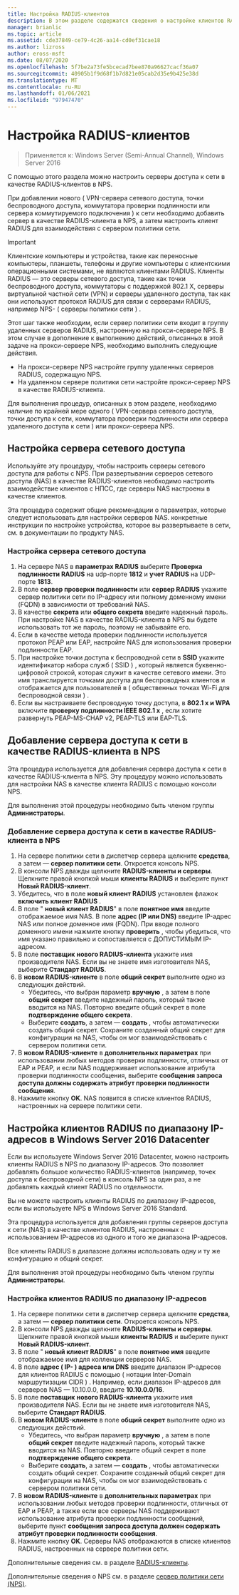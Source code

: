 ```yaml
---
title: Настройка RADIUS-клиентов
description: В этом разделе содержатся сведения о настройке клиентов RADIUS для сервера политики сети в Windows Server 2016.
manager: brianlic
ms.topic: article
ms.assetid: cde37849-ce79-4c26-aa14-cd0ef31cae18
ms.author: lizross
author: eross-msft
ms.date: 08/07/2020
ms.openlocfilehash: 5f7be2a73fe5bcecad7bee870a96627cacf36a07
ms.sourcegitcommit: 40905b1f9d68f1b7d821e05cab2d35e9b425e38d
ms.translationtype: MT
ms.contentlocale: ru-RU
ms.lasthandoff: 01/06/2021
ms.locfileid: "97947470"
---
```

# <a name="configure-radius-clients"></a>Настройка RADIUS-клиентов

>Применяется к: Windows Server (Semi-Annual Channel), Windows Server 2016

С помощью этого раздела можно настроить серверы доступа к сети в качестве RADIUS-клиентов в NPS.

При добавлении нового \( VPN-сервера сетевого доступа, точки беспроводного доступа, коммутатора проверки подлинности или сервера коммутируемого подключения \) к сети необходимо добавить сервер в качестве RADIUS-клиента в NPS, а затем настроить клиент RADIUS для взаимодействия с сервером политики сети.

>[!IMPORTANT]
>Клиентские компьютеры и устройства, такие как переносные компьютеры, планшеты, телефоны и другие компьютеры с клиентскими операционными системами, не являются клиентами RADIUS. Клиенты RADIUS — это серверы сетевого доступа, такие как точки беспроводного доступа, коммутаторы с поддержкой 802.1 X, серверы виртуальной частной сети (VPN) и серверы удаленного доступа, так как они используют протокол RADIUS для связи с серверами RADIUS, например NPS- \( серверы политики сети \) .

Этот шаг также необходим, если сервер политики сети входит в группу удаленных серверов RADIUS, настроенную на прокси-сервере NPS. В этом случае в дополнение к выполнению действий, описанных в этой задаче на прокси-сервере NPS, необходимо выполнить следующие действия.

- На прокси-сервере NPS настройте группу удаленных серверов RADIUS, содержащую NPS.
- На удаленном сервере политики сети настройте прокси-сервер NPS в качестве RADIUS-клиента.

Для выполнения процедур, описанных в этом разделе, необходимо наличие по крайней мере одного \( VPN-сервера сетевого доступа, точки доступа к сети, коммутатора проверки подлинности или сервера удаленного доступа к сети \) или прокси-сервера NPS.

## <a name="configure-the-network-access-server"></a>Настройка сервера сетевого доступа

Используйте эту процедуру, чтобы настроить серверы сетевого доступа для работы с NPS. При развертывании серверов сетевого доступа (NAS) в качестве RADIUS-клиентов необходимо настроить взаимодействие клиентов с НПСС, где серверы NAS настроены в качестве клиентов.

Эта процедура содержит общие рекомендации о параметрах, которые следует использовать для настройки серверов NAS. конкретные инструкции по настройке устройства, которое вы развертываете в сети, см. в документации по продукту NAS.

### <a name="to-configure-the-network-access-server"></a>Настройка сервера сетевого доступа

1. На сервере NAS в **параметрах RADIUS** выберите **Проверка подлинности RADIUS** на udp-порте **1812** и **учет RADIUS** на UDP-порте **1813**.
2. В поле **сервер проверки подлинности** или **сервер RADIUS** укажите сервер политики сети по IP-адресу или полному доменному имени (FQDN) в зависимости от требований NAS.
3. В качестве **секрета** или **общего секрета** введите надежный пароль. При настройке NAS в качестве RADIUS-клиента в NPS вы будете использовать тот же пароль, поэтому не забывайте его.
4. Если в качестве метода проверки подлинности используется протокол PEAP или EAP, настройте NAS для использования проверки подлинности EAP.
5. При настройке точки доступа к беспроводной сети в **SSID** укажите идентификатор набора служб \( SSID \) , который является буквенно-цифровой строкой, которая служит в качестве сетевого имени. Это имя транслируется точками доступа для беспроводных клиентов и отображается для пользователей в \( общественных точках Wi-Fi для беспроводной связи \) .
6. Если вы настраиваете беспроводную точку доступа, в **802.1 x и WPA** включите **проверку подлинности IEEE 802.1 x** , если хотите развернуть PEAP-MS-CHAP v2, PEAP-TLS или EAP-TLS.

## <a name="add-the-network-access-server-as-a-radius-client-in-nps"></a>Добавление сервера доступа к сети в качестве RADIUS-клиента в NPS

Эта процедура используется для добавления сервера доступа к сети в качестве RADIUS-клиента в NPS. Эту процедуру можно использовать для настройки NAS в качестве клиента RADIUS с помощью консоли NPS.

Для выполнения этой процедуры необходимо быть членом группы **Администраторы**.

### <a name="to-add-a-network-access-server-as-a-radius-client-in-nps"></a>Добавление сервера доступа к сети в качестве RADIUS-клиента в NPS

1. На сервере политики сети в диспетчер сервера щелкните **средства**, а затем — **сервер политики сети**. Откроется консоль NPS.
2. В консоли NPS дважды щелкните **RADIUS-клиенты и серверы**. Щелкните правой кнопкой мыши **клиенты RADIUS** и выберите пункт **Новый RADIUS-клиент**.
3. Убедитесь, что в поле **новый клиент RADIUS** установлен флажок **включить клиент RADIUS** .
4. В поле " **новый клиент RADIUS**" в поле **понятное имя** введите отображаемое имя NAS. В поле **адрес (IP или DNS)** введите IP-адрес NAS или полное доменное имя (FQDN). При вводе полного доменного имени нажмите кнопку **проверить** , чтобы убедиться, что имя указано правильно и сопоставляется с ДОПУСТИМЫМ IP-адресом.
5. В поле **поставщик** **нового RADIUS-клиента** укажите имя производителя NAS. Если вы не знаете имя изготовителя NAS, выберите **Стандарт RADIUS**.
6. В **новом RADIUS-клиенте** в поле **общий секрет** выполните одно из следующих действий.
    - Убедитесь, что выбран параметр **вручную** , а затем в поле **общий секрет** введите надежный пароль, который также вводится на NAS. Повторно введите общий секрет в поле **подтверждение общего секрета**.
    - Выберите **создать**, а затем — **создать** , чтобы автоматически создать общий секрет. Сохраните созданный общий секрет для конфигурации на NAS, чтобы он мог взаимодействовать с сервером политики сети.
7. В **новом RADIUS-клиенте** в **дополнительных параметрах** при использовании любых методов проверки подлинности, отличных от EAP и PEAP, и если NAS поддерживает использование атрибута проверки подлинности сообщения, выберите **сообщения запроса доступа должны содержать атрибут проверки подлинности сообщения**.
8. Нажмите кнопку **OK**. NAS появится в списке клиентов RADIUS, настроенных на сервере политики сети.

## <a name="configure-radius-clients-by-ip-address-range-in-windows-server-2016-datacenter"></a>Настройка клиентов RADIUS по диапазону IP-адресов в Windows Server 2016 Datacenter

Если вы используете Windows Server 2016 Datacenter, можно настроить клиенты RADIUS в NPS по диапазону IP-адресов. Это позволяет добавлять большое количество RADIUS-клиентов (например, точек доступа к беспроводной сети) в консоль NPS за один раз, а не добавлять каждый клиент RADIUS по отдельности.

Вы не можете настроить клиенты RADIUS по диапазону IP-адресов, если вы используете NPS в Windows Server 2016 Standard.

Эта процедура используется для добавления группы серверов доступа к сети (NAS) в качестве клиентов RADIUS, настроенных с использованием IP-адресов из одного и того же диапазона IP-адресов.

Все клиенты RADIUS в диапазоне должны использовать одну и ту же конфигурацию и общий секрет.

Для выполнения этой процедуры необходимо быть членом группы **Администраторы**.

### <a name="to-set-up-radius-clients-by-ip-address-range"></a>Настройка клиентов RADIUS по диапазону IP-адресов

1. На сервере политики сети в диспетчер сервера щелкните **средства**, а затем — **сервер политики сети**. Откроется консоль NPS.
2. В консоли NPS дважды щелкните **RADIUS-клиенты и серверы**. Щелкните правой кнопкой мыши **клиенты RADIUS** и выберите пункт **Новый RADIUS-клиент**.
3. В поле " **новый клиент RADIUS**" в поле **понятное имя** введите отображаемое имя для коллекции серверов NAS.
4. В поле **адрес \( IP- \) адреса или DNS** введите диапазон IP-адресов для клиентов RADIUS с помощью \( нотации Inter-Domain маршрутизации CIDR \) . Например, если диапазон IP-адресов для серверов NAS — 10.10.0.0, введите **10.10.0.0/16**.
5. В поле **поставщик** **нового RADIUS-клиента** укажите имя производителя NAS. Если вы не знаете имя изготовителя NAS, выберите **Стандарт RADIUS**.
6. В **новом RADIUS-клиенте** в поле **общий секрет** выполните одно из следующих действий.
    - Убедитесь, что выбран параметр **вручную** , а затем в поле **общий секрет** введите надежный пароль, который также вводится на NAS. Повторно введите общий секрет в поле **подтверждение общего секрета**.
    - Выберите **создать**, а затем — **создать** , чтобы автоматически создать общий секрет. Сохраните созданный общий секрет для конфигурации на NAS, чтобы он мог взаимодействовать с сервером политики сети.
7. В **новом RADIUS-клиенте** в **дополнительных параметрах** при использовании любых методов проверки подлинности, отличных от EAP и PEAP, а также если все серверы NAS поддерживают использование атрибута проверки подлинности сообщений, выберите пункт **сообщения запроса доступа должен содержать атрибут проверки подлинности сообщения**.
8. Нажмите кнопку **OK**. Серверы NAS отображаются в списке клиентов RADIUS, настроенных на сервере политики сети.

Дополнительные сведения см. в разделе [RADIUS-клиенты](nps-radius-clients.md).

Дополнительные сведения о NPS см. в разделе [сервер политики сети (NPS)](nps-top.md).
